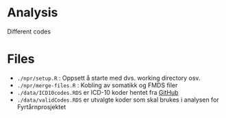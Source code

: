 # Analysis
Different codes

# Files
- `./npr/setup.R` : Oppsett å starte med dvs. working directory osv.
- `./npr/merge-files.R` : Kobling av somatikk og FMDS filer
- `./data/ICD10codes.RDS` er ICD-10 koder hentet fra [GitHub](https://raw.githubusercontent.com/k4m1113/ICD-10-CSV/master/codes.csv)
- `./data/validCodes.RDS` er utvalgte koder som skal brukes i analysen for Fyrtårnprosjektet
